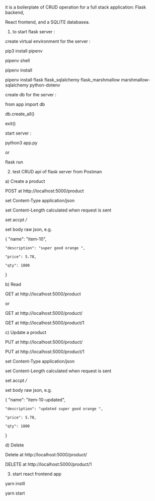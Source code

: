 it is a boilerplate of CRUD operation for a full stack application: Flask backend, 

React frontend, and a SQLITE databasea.

1) to start flask server :

create virtual environment for the server :

pip3 install pipenv

pipenv shell

pipenv install 

pipenv install flask flask_sqlalchemy flask_marshmallow marshmallow-sqlalchemy python-dotenv

create db for the server :

from app import db

db.create_all()

exit()

start server :

python3 app.py 

or 

flask run


2) test CRUD api of flask server from Postman 

a) Create a product 

POST at http://localhost:5000/product

set Content-Type   application/json

set Content-Length  calculated when request is sent 

set accpt  */*

set  body raw json, e.g. 

{
    "name": "item-10",

    "description": "super good orange ",

    "price": 5.78,

    "qty": 1800
}

b) Read

GET at http://localhost:5000/product

or

GET at http://localhost:5000/product/<id>

GET at http://localhost:5000/product/1

c) Update a product 

PUT at http://localhost:5000/product/<id>

PUT at http://localhost:5000/product/1

set Content-Type   application/json

set Content-Length  calculated when request is sent 

set accpt  */*

set  body raw json, e.g. 

{
    "name": "item-10-updated",

    "description": "updated super good orange ",

    "price": 5.78,

    "qty": 1800
}

d) Delete

Delete at http://localhost:5000/product/<id>

DELETE at http://localhost:5000/product/1


3) start react frontend app 

yarn instll

yarn start 

